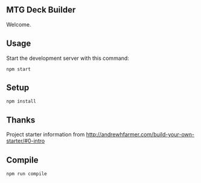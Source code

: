 MTG Deck Builder
---

Welcome.

Usage
---

Start the development server with this command:

```
npm start
```

Setup
---

```
npm install
```


Thanks
---

Project starter information from http://andrewhfarmer.com/build-your-own-starter/#0-intro


Compile
---

```
npm run compile
```
